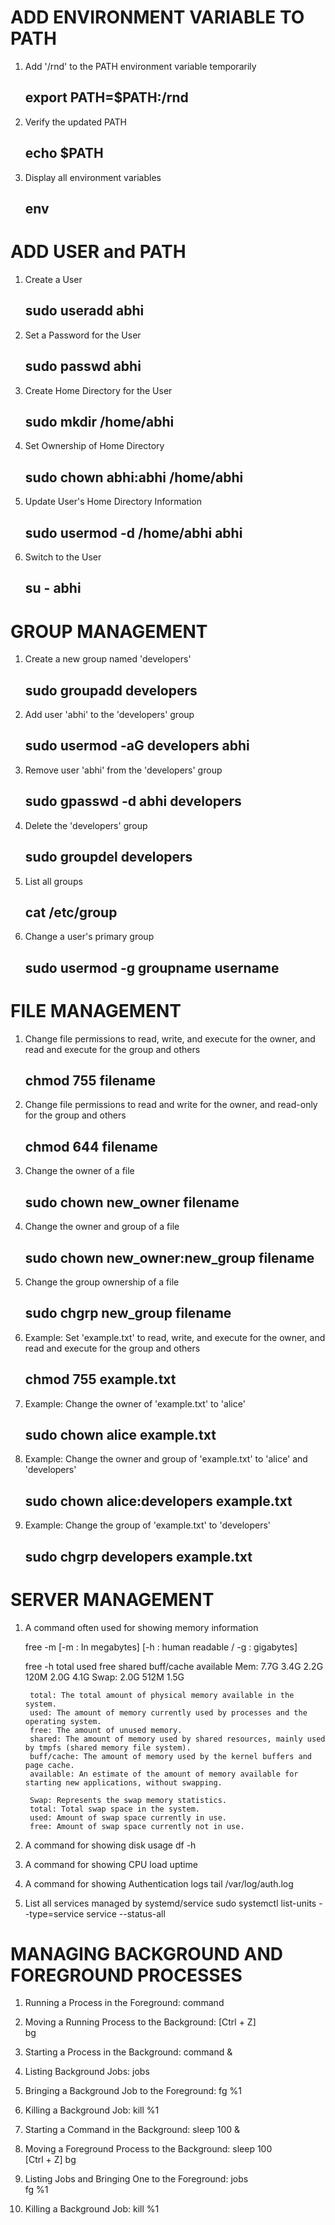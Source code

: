 
# ADD ENVIRONMENT VARIABLE TO PATH

1. Add '/rnd' to the PATH environment variable temporarily
    ## export PATH=$PATH:/rnd

2. Verify the updated PATH
    ## echo $PATH

3. Display all environment variables
    ## env


# ADD USER and PATH

1. Create a User
    ## sudo useradd abhi

2. Set a Password for the User
    ## sudo passwd abhi

3. Create Home Directory for the User
    ## sudo mkdir /home/abhi

4. Set Ownership of Home Directory
    ## sudo chown abhi:abhi /home/abhi

5. Update User's Home Directory Information
    ## sudo usermod -d /home/abhi abhi

6. Switch to the User
    ## su - abhi

# GROUP MANAGEMENT

1. Create a new group named 'developers'
    ## sudo groupadd developers

2. Add user 'abhi' to the 'developers' group
    ## sudo usermod -aG developers abhi

3. Remove user 'abhi' from the 'developers' group
    ## sudo gpasswd -d abhi developers

4. Delete the 'developers' group
    ## sudo groupdel developers

5. List all groups
    ## cat /etc/group

6. Change a user's primary group
    ## sudo usermod -g groupname username



# FILE MANAGEMENT

1. Change file permissions to read, write, and execute for the owner, and read and execute for the group and others
    ## chmod 755 filename

2. Change file permissions to read and write for the owner, and read-only for the group and others
    ## chmod 644 filename

3. Change the owner of a file
    ## sudo chown new_owner filename

4. Change the owner and group of a file
    ## sudo chown new_owner:new_group filename

5. Change the group ownership of a file
    ## sudo chgrp new_group filename

6. Example: Set 'example.txt' to read, write, and execute for the owner, and read and execute for the group and others
    ## chmod 755 example.txt

7. Example: Change the owner of 'example.txt' to 'alice'
    ## sudo chown alice example.txt

8. Example: Change the owner and group of 'example.txt' to 'alice' and 'developers'
    ## sudo chown alice:developers example.txt

9. Example: Change the group of 'example.txt' to 'developers'
    ## sudo chgrp developers example.txt


# SERVER MANAGEMENT

1. A command often used for showing memory information

    free -m [-m : In megabytes] [-h : human readable / -g : gigabytes]

    free -h
                total        used        free      shared  buff/cache   available
    Mem:            7.7G        3.4G        2.2G        120M        2.0G        4.1G
    Swap:           2.0G        512M        1.5G

        total: The total amount of physical memory available in the system.
        used: The amount of memory currently used by processes and the operating system.
        free: The amount of unused memory.
        shared: The amount of memory used by shared resources, mainly used by tmpfs (shared memory file system).
        buff/cache: The amount of memory used by the kernel buffers and page cache.
        available: An estimate of the amount of memory available for starting new applications, without swapping.

        Swap: Represents the swap memory statistics.
        total: Total swap space in the system.
        used: Amount of swap space currently in use.
        free: Amount of swap space currently not in use.

<!-- The swap state refers to the status of the swap space or swap partition in a Linux system. Swap space is used as a virtual memory extension of the physical memory (RAM). When the RAM is full, inactive pages of memory are moved to the swap space to free up RAM for active processes. This helps prevent system crashes and ensures smooth operation even when the memory is heavily used -->

2. A command for showing disk usage
    df -h

3. A command for showing CPU load
    uptime

4. A command for showing Authentication logs
    tail /var/log/auth.log


5. List all services managed by systemd/service
    sudo systemctl list-units --type=service
    service --status-all


# MANAGING BACKGROUND AND FOREGROUND PROCESSES

1. Running a Process in the Foreground:
   command

2. Moving a Running Process to the Background:
   [Ctrl + Z]   
   bg           

3. Starting a Process in the Background:
   command &

4. Listing Background Jobs:
   jobs

5. Bringing a Background Job to the Foreground:
   fg %1

6. Killing a Background Job:
   kill %1

<!-- EXAMPLE COMMANDS -->

7. Starting a Command in the Background:
   sleep 100 &

8. Moving a Foreground Process to the Background:
   sleep 100  
   [Ctrl + Z]
   bg         

9. Listing Jobs and Bringing One to the Foreground:
   jobs       
   fg %1      

10. Killing a Background Job:
    kill %1    
